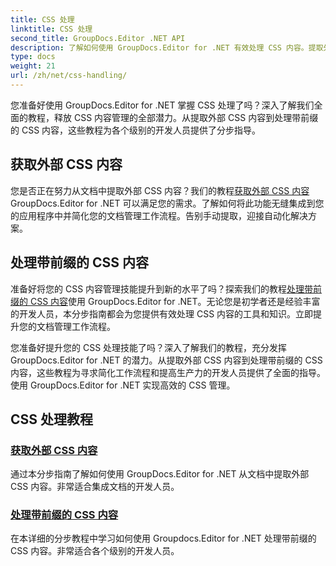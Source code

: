 ```yaml
---
title: CSS 处理
linktitle: CSS 处理
second_title: GroupDocs.Editor .NET API
description: 了解如何使用 GroupDocs.Editor for .NET 有效处理 CSS 内容。提取外部 CSS 内容并轻松处理带有前缀的 CSS 内容。
type: docs
weight: 21
url: /zh/net/css-handling/
---
```


您准备好使用 GroupDocs.Editor for .NET 掌握 CSS 处理了吗？深入了解我们全面的教程，释放 CSS 内容管理的全部潜力。从提取外部 CSS 内容到处理带前缀的 CSS 内容，这些教程为各个级别的开发人员提供了分步指导。

## 获取外部 CSS 内容

您是否正在努力从文档中提取外部 CSS 内容？我们的教程[获取外部 CSS 内容](./get-external-css-content/)GroupDocs.Editor for .NET 可以满足您的需求。了解如何将此功能无缝集成到您的应用程序中并简化您的文档管理工作流程。告别手动提取，迎接自动化解决方案。

## 处理带前缀的 CSS 内容

准备好将您的 CSS 内容管理技能提升到新的水平了吗？探索我们的教程[处理带前缀的 CSS 内容](./handle-css-content-with-prefix/)使用 GroupDocs.Editor for .NET。无论您是初学者还是经验丰富的开发人员，本分步指南都会为您提供有效处理 CSS 内容的工具和知识。立即提升您的文档管理工作流程。

您准备好提升您的 CSS 处理技能了吗？深入了解我们的教程，充分发挥 GroupDocs.Editor for .NET 的潜力。从提取外部 CSS 内容到处理带前缀的 CSS 内容，这些教程为寻求简化工作流程和提高生产力的开发人员提供了全面的指导。使用 GroupDocs.Editor for .NET 实现高效的 CSS 管理。 
## CSS 处理教程
### [获取外部 CSS 内容](./get-external-css-content/)
通过本分步指南了解如何使用 GroupDocs.Editor for .NET 从文档中提取外部 CSS 内容。非常适合集成文档的开发人员。
### [处理带前缀的 CSS 内容](./handle-css-content-with-prefix/)
在本详细的分步教程中学习如何使用 Groupdocs.Editor for .NET 处理带前缀的 CSS 内容。非常适合各个级别的开发人员。